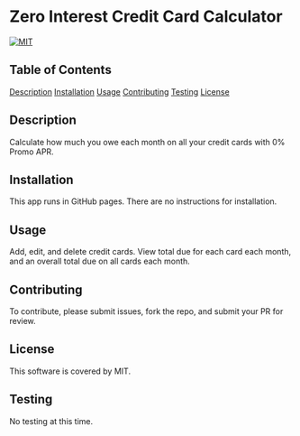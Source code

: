# Zero Interest Credit Card Calculator
[![MIT](https://img.shields.io/badge/license-MIT-blue.svg)](https://choosealicense.com/licenses/mit)

## Table of Contents
[Description](#description)
[Installation](#installation)
[Usage](#usage)
[Contributing](#contributing)
[Testing](#testing)
[License](#license)

## Description

Calculate how much you owe each month on all your credit cards with 0% Promo APR.

## Installation

This app runs in GitHub pages.  There are no instructions for installation.

## Usage

Add, edit, and delete credit cards.  View total due for each card each month, and an overall total due on all cards each month.

## Contributing

To contribute, please submit issues, fork the repo, and submit your PR for review.

## License
This software is covered by MIT.

## Testing

No testing at this time.

